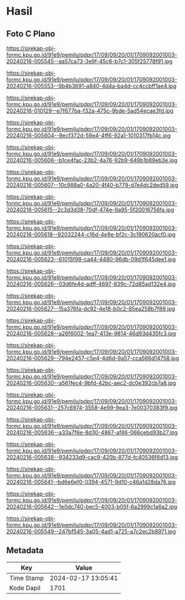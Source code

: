 # Hasil

## Foto C Plano

https://sirekap-obj-formc.kpu.go.id/91e9/pemilu/pdpr/17/09/09/20/01/1709092001003-20240216-005545--aa57ca73-3e9f-45c6-b7c1-305f25778f91.jpg

https://sirekap-obj-formc.kpu.go.id/91e9/pemilu/pdpr/17/09/09/20/01/1709092001003-20240216-005553--9b4b3691-a840-4d4a-ba4d-cc4ccbff1ae4.jpg

https://sirekap-obj-formc.kpu.go.id/91e9/pemilu/pdpr/17/09/09/20/01/1709092001003-20240216-010129--e7f677ba-f32a-475c-9bde-5ad54ecae3fd.jpg

https://sirekap-obj-formc.kpu.go.id/91e9/pemilu/pdpr/17/09/09/20/01/1709092001003-20240216-005604--9ecf372d-59e4-4ff6-92a1-1010317fb14c.jpg

https://sirekap-obj-formc.kpu.go.id/91e9/pemilu/pdpr/17/09/09/20/01/1709092001003-20240216-005606--b1ce4fac-23b2-4a76-92b9-649b1b89eb3e.jpg

https://sirekap-obj-formc.kpu.go.id/91e9/pemilu/pdpr/17/09/09/20/01/1709092001003-20240216-005607--10c988a0-4a20-4f40-b779-d7e4dc2ded59.jpg

https://sirekap-obj-formc.kpu.go.id/91e9/pemilu/pdpr/17/09/09/20/01/1709092001003-20240216-005615--2c3d3d38-70df-474e-9a95-5f20016756fa.jpg

https://sirekap-obj-formc.kpu.go.id/91e9/pemilu/pdpr/17/09/09/20/01/1709092001003-20240216-005618--92032244-c16d-4e9e-bf2c-3c190620acf0.jpg

https://sirekap-obj-formc.kpu.go.id/91e9/pemilu/pdpr/17/09/09/20/01/1709092001003-20240216-005623--61015f98-ca44-4480-96db-09d1f645dee1.jpg

https://sirekap-obj-formc.kpu.go.id/91e9/pemilu/pdpr/17/09/09/20/01/1709092001003-20240216-005626--03d6fe4d-adff-4697-839c-72d85ad132e4.jpg

https://sirekap-obj-formc.kpu.go.id/91e9/pemilu/pdpr/17/09/09/20/01/1709092001003-20240216-005627--15a376fa-dc92-4e18-b0c2-85ea258b7f89.jpg

https://sirekap-obj-formc.kpu.go.id/91e9/pemilu/pdpr/17/09/09/20/01/1709092001003-20240216-005628--a26f6002-1ea7-413e-9814-46d93d435fc3.jpg

https://sirekap-obj-formc.kpu.go.id/91e9/pemilu/pdpr/17/09/09/20/01/1709092001003-20240216-005629--794e2457-c5e4-4d6d-9a57-cca566d14758.jpg

https://sirekap-obj-formc.kpu.go.id/91e9/pemilu/pdpr/17/09/09/20/01/1709092001003-20240216-005630--a561fec4-9bfd-42bc-aec2-dc0e392cb7a8.jpg

https://sirekap-obj-formc.kpu.go.id/91e9/pemilu/pdpr/17/09/09/20/01/1709092001003-20240216-005631--257c6974-3558-4e99-9ea3-7e00370383f9.jpg

https://sirekap-obj-formc.kpu.go.id/91e9/pemilu/pdpr/17/09/09/20/01/1709092001003-20240216-005636--a33a7f6e-8d30-4867-af46-066cebd93b27.jpg

https://sirekap-obj-formc.kpu.go.id/91e9/pemilu/pdpr/17/09/09/20/01/1709092001003-20240216-005638--934233d9-cac9-420b-877d-fc40536f8d13.jpg

https://sirekap-obj-formc.kpu.go.id/91e9/pemilu/pdpr/17/09/09/20/01/1709092001003-20240216-005641--bd6e6ef0-0394-4571-9d10-c46a1d28da76.jpg

https://sirekap-obj-formc.kpu.go.id/91e9/pemilu/pdpr/17/09/09/20/01/1709092001003-20240216-005642--1e0dc740-bec5-4003-b05f-6a2999c1a6a2.jpg

https://sirekap-obj-formc.kpu.go.id/91e9/pemilu/pdpr/17/09/09/20/01/1709092001003-20240216-005549--247bf545-3a05-4ad1-a725-a7c2ec2b8971.jpg


## Metadata

| Key        | Value               |
| ---------- | ------------------- |
| Time Stamp | 2024-02-17 13:05:41 |
| Kode Dapil | 1701                |



